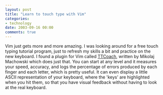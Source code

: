 ```yaml
---
layout: post
title: "Learn to touch type with Vim"
categories:
- technology
date: 2003-09-16 00:00
comments: true
---
```


<p>Vim just gets more and more amazing. I was looking around for a free touch typing tutorial program, just to refresh my skills a bit and practice on the new keyboard. I found a plugin for Vim called <a href="http://www.vim.org/scripts/script.php?script_id=461">TTCoach</a>, written by Mikolaj Machowski which does just that. You can start at any level and it measures your speed, accuracy, and logs the percentage of errors produced by each finger and each letter, which is pretty useful. It can even display a little ASCII representation of your keyboard, where the 'keys' are highlighted when you hit them, so that you have visual feedback without having to look at the real keyboard.</p>


